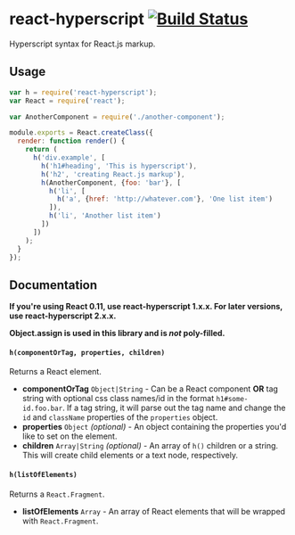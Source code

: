 # react-hyperscript [![Build Status](https://travis-ci.org/mlmorg/react-hyperscript.svg?branch=master)](https://travis-ci.org/mlmorg/react-hyperscript)

Hyperscript syntax for React.js markup.

## Usage

```js
var h = require('react-hyperscript');
var React = require('react');

var AnotherComponent = require('./another-component');

module.exports = React.createClass({
  render: function render() {
    return (
      h('div.example', [
        h('h1#heading', 'This is hyperscript'),
        h('h2', 'creating React.js markup'),
        h(AnotherComponent, {foo: 'bar'}, [
          h('li', [
            h('a', {href: 'http://whatever.com'}, 'One list item')
          ]),
          h('li', 'Another list item')
        ])
      ])
    );
  }
});
```

## Documentation

**If you're using React 0.11, use react-hyperscript 1.x.x. For later versions, use react-hyperscript 2.x.x.**

**Object.assign is used in this library and is *not* poly-filled.**

#### `h(componentOrTag, properties, children)`

Returns a React element.

- **componentOrTag** `Object|String` - Can be a React component **OR** tag
string with optional css class names/id in the format `h1#some-id.foo.bar`.
If a tag string, it will parse out the tag name and change the `id` and
`className` properties of the `properties` object.
- **properties** `Object` *(optional)* - An object containing the properties
you'd like to set on the element.
- **children** `Array|String` *(optional)* - An array of `h()` children or
a string. This will create child elements or a text node, respectively.

#### `h(listOfElements)`

Returns a `React.Fragment`.

- **listOfElements** `Array` - An array of React elements that will be wrapped with `React.Fragment`.
